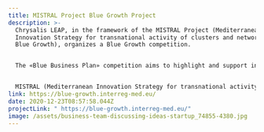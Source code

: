 ```yaml
---
title: MISTRAL Project Blue Growth Project
description: >-
  Chrysalis LEAP, in the framework of the MISTRAL Project (Mediterranean
  Innovation Strategy for transnational activity of clusters and networks of the
  Blue Growth), organizes a Blue Growth competition.


  The «Blue Business Plan» competition aims to highlight and support innovative ideas in the fields of Maritime Renewable Energy, Maritime Surveillance, Fishing and Aquaculture, Blue Biotechnologies and Coastal and Maritime Tourism, Academic spin-offs, Start-up companies, and aspiring entrepreneurs are invited to apply.


  MISTRAL (Mediterranean Innovation Strategy for transnational activity of clusters and networks of the Blue Growth) is being co-financed by the European Regional Development Fund.
link: https://blue-growth.interreg-med.eu/
date: 2020-12-23T08:57:58.044Z
projectLink: " https://blue-growth.interreg-med.eu/"
image: /assets/business-team-discussing-ideas-startup_74855-4380.jpg
---
```

